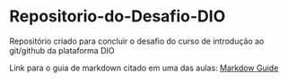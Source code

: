 # Repositorio-do-Desafio-DIO
Repositório criado para concluir o desafio do curso de introdução ao git/github da plataforma DIO

Link para o guia de markdown citado em uma das aulas: [Markdow Guide](https://www.markdownguide.org/basic-syntax/)
